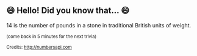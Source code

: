 ## :smile: Hello! Did you know that... :smile:
14 is the number of pounds in a stone in traditional British units of weight.

<sup>(come back in 5 minutes for the next trivia)</sup>


<sup>Credits: http://numbersapi.com</sup>

